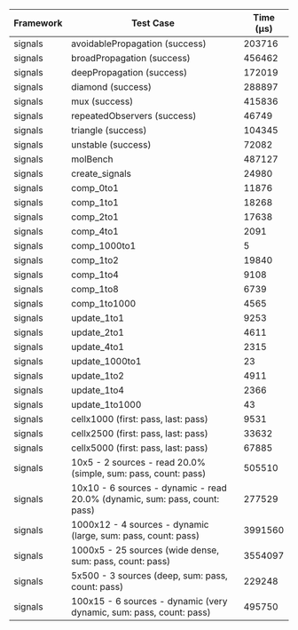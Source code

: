 | Framework | Test Case | Time (μs) |
| --- | --- | --- |
| signals | avoidablePropagation (success) | 203716 |
| signals | broadPropagation (success) | 456462 |
| signals | deepPropagation (success) | 172019 |
| signals | diamond (success) | 288897 |
| signals | mux (success) | 415836 |
| signals | repeatedObservers (success) | 46749 |
| signals | triangle (success) | 104345 |
| signals | unstable (success) | 72082 |
| signals | molBench | 487127 |
| signals | create_signals | 24980 |
| signals | comp_0to1 | 11876 |
| signals | comp_1to1 | 18268 |
| signals | comp_2to1 | 17638 |
| signals | comp_4to1 | 2091 |
| signals | comp_1000to1 | 5 |
| signals | comp_1to2 | 19840 |
| signals | comp_1to4 | 9108 |
| signals | comp_1to8 | 6739 |
| signals | comp_1to1000 | 4565 |
| signals | update_1to1 | 9253 |
| signals | update_2to1 | 4611 |
| signals | update_4to1 | 2315 |
| signals | update_1000to1 | 23 |
| signals | update_1to2 | 4911 |
| signals | update_1to4 | 2366 |
| signals | update_1to1000 | 43 |
| signals | cellx1000 (first: pass, last: pass) | 9531 |
| signals | cellx2500 (first: pass, last: pass) | 33632 |
| signals | cellx5000 (first: pass, last: pass) | 67885 |
| signals | 10x5 - 2 sources - read 20.0% (simple, sum: pass, count: pass) | 505510 |
| signals | 10x10 - 6 sources - dynamic - read 20.0% (dynamic, sum: pass, count: pass) | 277529 |
| signals | 1000x12 - 4 sources - dynamic (large, sum: pass, count: pass) | 3991560 |
| signals | 1000x5 - 25 sources (wide dense, sum: pass, count: pass) | 3554097 |
| signals | 5x500 - 3 sources (deep, sum: pass, count: pass) | 229248 |
| signals | 100x15 - 6 sources - dynamic (very dynamic, sum: pass, count: pass) | 495750 |
